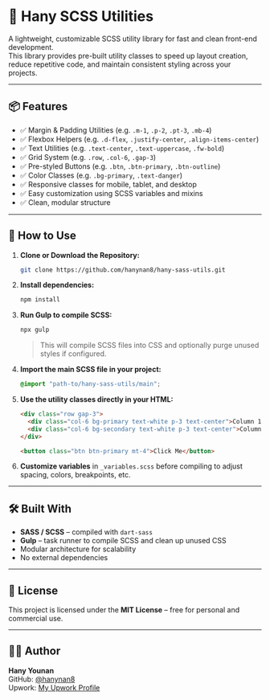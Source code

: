 # 🎯 Hany SCSS Utilities

A lightweight, customizable SCSS utility library for fast and clean front-end development.  
This library provides pre-built utility classes to speed up layout creation, reduce repetitive code, and maintain consistent styling across your projects.

---

## 📦 Features

- ✅ Margin & Padding Utilities (e.g. `.m-1`, `.p-2`, `.pt-3`, `.mb-4`)
- ✅ Flexbox Helpers (e.g. `.d-flex`, `.justify-center`, `.align-items-center`)
- ✅ Text Utilities (e.g. `.text-center`, `.text-uppercase`, `.fw-bold`)
- ✅ Grid System (e.g. `.row`, `.col-6`, `.gap-3`)  
- ✅ Pre-styled Buttons (e.g. `.btn`, `.btn-primary`, `.btn-outline`)  
- ✅ Color Classes (e.g. `.bg-primary`, `.text-danger`)  
- ✅ Responsive classes for mobile, tablet, and desktop  
- ✅ Easy customization using SCSS variables and mixins  
- ✅ Clean, modular structure

---

## 🚀 How to Use

1. **Clone or Download the Repository:**

   ```bash
   git clone https://github.com/hanynan8/hany-sass-utils.git
   ```

2. **Install dependencies:**

   ```bash
   npm install
   ```

3. **Run Gulp to compile SCSS:**

   ```bash
   npx gulp
   ```

   > This will compile SCSS files into CSS and optionally purge unused styles if configured.

4. **Import the main SCSS file in your project:**

   ```scss
   @import "path-to/hany-sass-utils/main";
   ```

5. **Use the utility classes directly in your HTML:**

   ```html
   <div class="row gap-3">
     <div class="col-6 bg-primary text-white p-3 text-center">Column 1</div>
     <div class="col-6 bg-secondary text-white p-3 text-center">Column 2</div>
   </div>

   <button class="btn btn-primary mt-4">Click Me</button>
   ```

6. **Customize variables** in `_variables.scss` before compiling to adjust spacing, colors, breakpoints, etc.

---

## 🛠 Built With

- **SASS / SCSS** – compiled with `dart-sass`
- **Gulp** – task runner to compile SCSS and clean up unused CSS
- Modular architecture for scalability
- No external dependencies

---

## 📄 License

This project is licensed under the **MIT License** – free for personal and commercial use.

---

## 👨‍💻 Author

**Hany Younan**  
GitHub: [@hanynan8](https://github.com/hanynan8)  
Upwork: [My Upwork Profile](https://www.upwork.com/freelancers/~01999a6834f779f66d)
